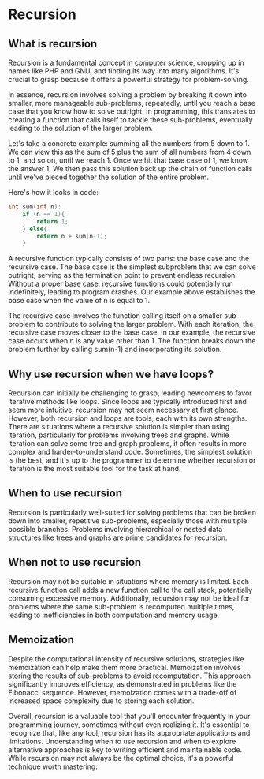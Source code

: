 # Recursion

## What is recursion

Recursion is a fundamental concept in computer science, cropping up in names like PHP and GNU, and finding its way into many algorithms. It's crucial to grasp because it offers a powerful strategy for problem-solving.

In essence, recursion involves solving a problem by breaking it down into smaller, more manageable sub-problems, repeatedly, until you reach a base case that you know how to solve outright. In programming, this translates to creating a function that calls itself to tackle these sub-problems, eventually leading to the solution of the larger problem.

Let's take a concrete example: summing all the numbers from 5 down to 1. We can view this as the sum of 5 plus the sum of all numbers from 4 down to 1, and so on, until we reach 1. Once we hit that base case of 1, we know the answer 1.  We then pass this solution back up the chain of function calls until we've pieced together the solution of the entire problem.

Here's how it looks in code:

```c
int sum(int n):
    if (n == 1){
        return 1;
    } else{
        return n + sum(n-1);
    }
```

A recursive function typically consists of two parts: the base case and the recursive case. The base case is the simplest subproblem that we can solve outright, serving as the termination point to prevent endless recursion. Without a proper base case, recursive functions could potentially run indefinitely, leading to program crashes. Our example above establishes the base case when the value of n is equal to 1.

The recursive case involves the function calling itself on a smaller sub-problem to contribute to solving the larger problem. With each iteration, the recursive case moves closer to the base case. In our example, the recursive case occurs when n is any value other than 1. The function breaks down the problem further by calling sum(n-1) and incorporating its solution.

## Why use recursion when we have loops?
Recursion can initially be challenging to grasp, leading newcomers to favor iterative methods like loops. Since loops are typically introduced first and seem more intuitive, recursion may not seem necessary at first glance. However, both recursion and loops are tools, each with its own strengths. There are situations where a recursive solution is simpler than using iteration, particularly for problems involving trees and graphs. While iteration can solve some tree and graph problems, it often results in more complex and harder-to-understand code. Sometimes, the simplest solution is the best, and it's up to the programmer to determine whether recursion or iteration is the most suitable tool for the task at hand.

## When to use recursion
Recursion is particularly well-suited for solving problems that can be broken down into smaller, repetitive sub-problems, especially those with multiple possible branches. Problems involving hierarchical or nested data structures like trees and graphs are prime candidates for recursion.

## When not to use recursion
Recursion may not be suitable in situations where memory is limited. Each recursive function call adds a new function call to the call stack, potentially consuming excessive memory. Additionally, recursion may not be ideal for problems where the same sub-problem is recomputed multiple times, leading to inefficiencies in both computation and memory usage.

## Memoization
Despite the computational intensity of recursive solutions, strategies like memoization can help make them more practical. Memoization involves storing the results of sub-problems to avoid recomputation. This approach significantly improves efficiency, as demonstrated in problems like the Fibonacci sequence. However, memoization comes with a trade-off of increased space complexity due to storing each solution.

Overall, recursion is a valuable tool that you'll encounter frequently in your programming journey, sometimes without even realizing it. It's essential to recognize that, like any tool, recursion has its appropriate applications and limitations. Understanding when to use recursion and when to explore alternative approaches is key to writing efficient and maintainable code. While recursion may not always be the optimal choice, it's a powerful technique worth mastering.







